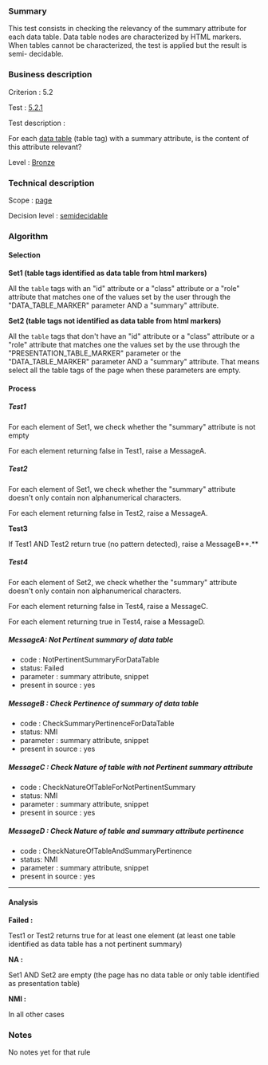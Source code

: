 ### Summary

This test consists in checking the relevancy of the summary attribute
for each data table. Data table nodes are characterized by HTML markers.
When tables cannot be characterized, the test is applied but the result
is semi- decidable.

### Business description

Criterion : 5.2

Test : [5.2.1](http://accessiweb.org/index.php/accessiweb-22-english-version.html#test-5-2-1)

Test description :

For each [data
table](http://accessiweb.org/index.php/glossary-76.html#mTabDonnee)
(table tag) with a summary attribute, is the content of this attribute
relevant?

Level : [Bronze](/en/category/rules-design/accessiweb-11/level/bronze)

### Technical description

Scope : [page](/en/category/rules-design/accessiweb-11/scope/page)

Decision level :
[semidecidable](/en/category/rules-design/accessiweb-11/decision-level/semidecidable)

### Algorithm

#### Selection

**Set1 (table tags identified as data table from html markers)**

All the `table` tags with an "id" attribute or a "class" attribute or a
"role" attribute that matches one of the values set by the user through
the "DATA\_TABLE\_MARKER" parameter AND a "summary" attribute.

**Set2 (table tags not identified as data table from html markers)**

All the `table` tags that don't have an "id" attribute or a "class"
attribute or a "role" attribute that matches one the values set by the
use through the "PRESENTATION\_TABLE\_MARKER" parameter or the
"DATA\_TABLE\_MARKER" parameter AND a "summary" attribute. That means
select all the table tags of the page when these parameters are empty.

#### Process

##### Test1

For each element of Set1, we check whether the "summary" attribute is
not empty

For each element returning false in Test1, raise a MessageA.

##### Test2

For each element of Set1, we check whether the "summary" attribute
doesn't only contain non alphanumerical characters.

For each element returning false in Test2, raise a MessageA.

**Test3**

If Test1 AND Test2 return true (no pattern detected), raise a
MessageB**.**

##### Test4

For each element of Set2, we check whether the "summary" attribute
doesn't only contain non alphanumerical characters.

For each element returning false in Test4, raise a MessageC.

For each element returning true in Test4, raise a MessageD.

##### MessageA: Not Pertinent summary of data table

-   code : NotPertinentSummaryForDataTable
-   status: Failed
-   parameter : summary attribute, snippet
-   present in source : yes

##### MessageB : Check Pertinence of summary of data table

-   code : CheckSummaryPertinenceForDataTable
-   status: NMI
-   parameter : summary attribute, snippet
-   present in source : yes

##### MessageC : Check Nature of table with not Pertinent summary attribute

-   code : CheckNatureOfTableForNotPertinentSummary
-   status: NMI
-   parameter : summary attribute, snippet
-   present in source : yes

##### MessageD : Check Nature of table and summary attribute pertinence

-   code : CheckNatureOfTableAndSummaryPertinence
-   status: NMI
-   parameter : summary attribute, snippet
-   present in source : yes

****

#### Analysis

**Failed :**

Test1 or Test2 returns true for at least one element (at least one table
identified as data table has a not pertinent summary)

**NA :**

Set1 AND Set2 are empty (the page has no data table or only table
identified as presentation table)

**NMI :**

In all other cases

### Notes

No notes yet for that rule
